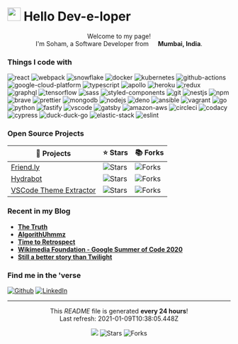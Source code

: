<h1><img src="https://emojis.slackmojis.com/emojis/images/1531849430/4246/blob-sunglasses.gif?1531849430" width="30"/> Hello Dev-e-loper</h1>

<p align="center">Welcome to my page! </br> I'm Soham, a Software Developer from <img src="https://www.flaticon.com/svg/static/icons/svg/330/330176.svg" width="13"/> <b>Mumbai, India</b>.</p>

<h3>Things I code with</h3>
<p>
<img alt="react" src="https://img.shields.io/badge/React-black?logo=react&amp;style=plastic" /> <img alt="webpack" src="https://img.shields.io/badge/Webpack-black?logo=webpack&amp;style=plastic" /> <img alt="snowflake" src="https://img.shields.io/badge/Snowflake-black?logo=snowflake&amp;style=plastic" /> <img alt="docker" src="https://img.shields.io/badge/Docker-black?logo=docker&amp;style=plastic" /> <img alt="kubernetes" src="https://img.shields.io/badge/Kubernetes-black?logo=kubernetes&amp;style=plastic" /> <img alt="github-actions" src="https://img.shields.io/badge/Github%20Actions-black?logo=github-actions&amp;style=flat" /> <img alt="google-cloud-platform" src="https://img.shields.io/badge/GCP-black?logo=google-cloud&amp;style=flat" /> <img alt="typescript" src="https://img.shields.io/badge/Typescript-black?logo=typescript&amp;style=flat" /> <img alt="apollo" src="https://img.shields.io/badge/Apollo-black?logo=apollo-graphql&amp;style=flat" /> <img alt="heroku" src="https://img.shields.io/badge/Heroku-black?logo=heroku&amp;style=plastic" /> <img alt="redux" src="https://img.shields.io/badge/Redux-black?logo=redux&amp;style=plastic" /> <img alt="graphql" src="https://img.shields.io/badge/GraphQL-black?logo=graphql&amp;style=plastic" /> <img alt="tensorflow" src="https://img.shields.io/badge/Tensorflow-black?logo=tensorflow&amp;style=plastic" /> <img alt="sass" src="https://img.shields.io/badge/Sass-black?logo=sass&amp;style=plastic" /> <img alt="styled-components" src="https://img.shields.io/badge/Styled%20components-black?logo=styled-components&amp;style=plastic" /> <img alt="git" src="https://img.shields.io/badge/Git-black?logo=git&amp;style=plastic" /> <img alt="nestjs" src="https://img.shields.io/badge/Nestjs-black?logo=nestjs&amp;style=plastic" /> <img alt="npm" src="https://img.shields.io/badge/npm-black?logo=npm&amp;style=plastic" /> <img alt="brave" src="https://img.shields.io/badge/Brave-black?logo=brave&amp;style=plastic" /> <img alt="prettier" src="https://img.shields.io/badge/Prettier-black?logo=prettier&amp;style=plastic" /> <img alt="mongodb" src="https://img.shields.io/badge/MongoDB-black?logo=mongodb&amp;style=plastic" /> <img alt="nodejs" src="https://img.shields.io/badge/Node.js-black?logo=node.js&amp;style=plastic" /> <img alt="deno" src="https://img.shields.io/badge/Deno-black?logo=deno&amp;style=plastic" /> <img alt="ansible" src="https://img.shields.io/badge/Ansible-black?logo=ansible&amp;style=plastic" /> <img alt="vagrant" src="https://img.shields.io/badge/Vagrant-black?logo=vagrant&amp;style=plastic" /> <img alt="go" src="https://img.shields.io/badge/Go-black?logo=go&amp;style=plastic" /> <img alt="python" src="https://img.shields.io/badge/Python-black?logo=python&amp;style=plastic" /> <img alt="fastify" src="https://img.shields.io/badge/Fastify-black?logo=fastify&amp;style=plastic" /> <img alt="vscode" src="https://img.shields.io/badge/VSCode-black?logo=visual-studio-code&amp;style=plastic" /> <img alt="gatsby" src="https://img.shields.io/badge/Gatsby-black?logo=gatsby&amp;style=plastic" /> <img alt="amazon-aws" src="https://img.shields.io/badge/AWS-black?logo=amazon-aws&amp;style=plastic" /> <img alt="circleci" src="https://img.shields.io/badge/CircleCI-black?logo=circleci&amp;style=plastic" /> <img alt="codacy" src="https://img.shields.io/badge/Codacy-black?logo=codacy&amp;style=plastic" /> <img alt="cypress" src="https://img.shields.io/badge/Cypress-black?logo=cypress&amp;style=plastic" /> <img alt="duck-duck-go" src="https://img.shields.io/badge/DuckDuckGo-black?logo=duckduckgo&amp;style=plastic" /> <img alt="elastic-stack" src="https://img.shields.io/badge/Elastic%20Stack-black?logo=elastic-stack&amp;style=plastic" /> <img alt="eslint" src="https://img.shields.io/badge/ESLint-black?logo=eslint&amp;style=plastic" /> 
</p>

<h3>Open Source Projects</h3>

| 🎁 Projects |  ⭐ Stars  | 📚 Forks |
| ----------- | --------- | --------- |
| [Friend.ly](https://github.com/und3fined-v01d/Friend.ly) | ![Stars](https://img.shields.io/github/stars/und3fined-v01d/Friend.ly?style=plastic&amp;labelColor=343b41) | ![Forks](https://img.shields.io/github/forks/und3fined-v01d/Friend.ly?style=plastic&amp;labelColor=343b41) | 
| [Hydrabot](https://github.com/und3fined-v01d/Hydrabot) | ![Stars](https://img.shields.io/github/stars/und3fined-v01d/hydrabot?style=plastic&amp;labelColor=343b41) | ![Forks](https://img.shields.io/github/forks/und3fined-v01d/hydrabot?style=plastic&amp;labelColor=343b41) | 
| [VSCode Theme Extractor](https://github.com/und3fined-v01d/vscode-theme-extractor) | ![Stars](https://img.shields.io/github/stars/und3fined-v01d/vscode-theme-extractor?style=plastic&amp;labelColor=343b41) | ![Forks](https://img.shields.io/github/forks/und3fined-v01d/vscode-theme-extractor?style=plastic&amp;labelColor=343b41) | 

<h3>Recent in my Blog</h3>
<ul>

<li><a href="https://www.sohamp.dev/blog/2020-12-28-the-truth/"><b>The Truth</b></a></li>
<li><a href="https://www.sohamp.dev/blog/2020-10-28-algorithuhmmz/"><b>AlgorithUhmmz</b></a></li>
<li><a href="https://www.sohamp.dev/blog/2020-09-02-time-to-retrospect/"><b>Time to Retrospect</b></a></li>
<li><a href="https://www.sohamp.dev/blog/2020-08-24-wmf-gsoc2020/"><b>Wikimedia Foundation - Google Summer of Code 2020</b></a></li>
<li><a href="https://www.sohamp.dev/blog/2020-08-22-still-a-better-story-than-twilight/"><b>Still a better story than Twilight</b></a></li>
</ul>

<h3>Find me in the 'verse</h3>
<p>
<a href="https://github.com/und3fined-v01d" target="_blank"><img alt="Github" src="https://img.shields.io/badge/GitHub-%2312100E.svg?&style=for-the-badge&logo=Github&logoColor=white" /></a>  
<a href="https://linkedin.com/in/soham-parekh" target="_blank"><img alt="LinkedIn" src="https://img.shields.io/badge/linkedin-%230077B5.svg?&style=for-the-badge&logo=linkedin&logoColor=white" /></a>
</p>

<hr />

<p align="center">
This <i>README</i> file is generated <b>every 24 hours</b>!</br>
Last refresh: 2021-01-09T10:38:05.448Z<br />
</p>
<p align="center">
    <img src="https://github.com/und3fined-v01d/und3fined-v01d/workflows/README%20build/badge.svg" /> 
    <img alt="Stars" src="https://img.shields.io/github/stars/und3fined-v01d/und3fined-v01d?style=flat-square&labelColor=343b41"/> 
    <img alt="Forks" src="https://img.shields.io/github/forks/und3fined-v01d/und3fined-v01d?style=flat-square&labelColor=343b41"/>
</p>